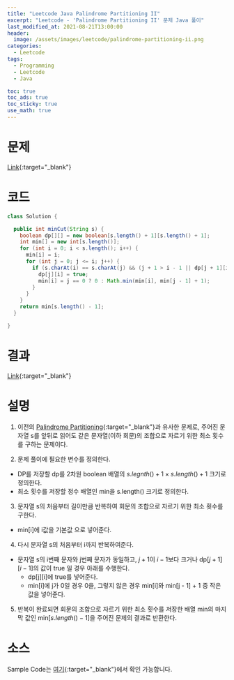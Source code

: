 ```yaml
---
title: "Leetcode Java Palindrome Partitioning II"
excerpt: "Leetcode - 'Palindrome Partitioning II' 문제 Java 풀이"
last_modified_at: 2021-08-21T13:00:00
header:
  image: /assets/images/leetcode/palindrome-partitioning-ii.png
categories:
  - Leetcode
tags:
  - Programming
  - Leetcode
  - Java

toc: true
toc_ads: true
toc_sticky: true
use_math: true
---
```

# 문제
[Link](https://leetcode.com/problems/palindrome-partitioning-ii/){:target="_blank"}

# 코드
```java
class Solution {

  public int minCut(String s) {
    boolean dp[][] = new boolean[s.length() + 1][s.length() + 1];
    int min[] = new int[s.length()];
    for (int i = 0; i < s.length(); i++) {
      min[i] = i;
      for (int j = 0; j <= i; j++) {
        if (s.charAt(i) == s.charAt(j) && (j + 1 > i - 1 || dp[j + 1][i - 1])) {
          dp[j][i] = true;
          min[i] = j == 0 ? 0 : Math.min(min[i], min[j - 1] + 1);
        }
      }
    }
    return min[s.length() - 1];
  }

}
```

# 결과
[Link](https://leetcode.com/submissions/detail/541704225/){:target="_blank"}

# 설명
1. 이전의 [Palindrome Partitioning](../palindrome-partitioning){:target="_blank"}과 유사한 문제로, 주어진 문자열 s를 앞뒤로 읽어도 같은 문자열(이하 회문)의 조합으로 자르기 위한 최소 횟수를 구하는 문제이다.

2. 문제 풀이에 필요한 변수를 정의한다.
- DP를 저장할 dp를 2차원 boolean 배열의 $s.legnth() + 1 \times s.length() + 1$ 크기로 정의한다.
- 최소 횟수를 저장할 정수 배열인 min을 s.length() 크기로 정의한다.

3. 문자열 s의 처음부터 길이만큼 반복하여 회문의 조합으로 자르기 위한 최소 횟수를 구한다.
- min[i]에 i값을 기본값 으로 넣어준다.

4. 다시 문자열 s의 처음부터 i까지 반복하여준다.
- 문자열 s의 i번째 문자와 j번째 문자가 동일하고, $j + 1$이 $i - 1$보다 크거나 dp[$j + 1$][$i - 1$]의 값이 true 일 경우 아래를 수행한다.
  - dp[j][i]에 true를 넣어준다.
  - min[i]에 j가 0일 경우 0을, 그렇지 않은 경우 min[i]와 min[j - 1] + 1 중 작은 값을 넣어준다.

5. 반복이 완료되면 회문의 조합으로 자르기 위한 최소 횟수를 저장한 배열 min의 마지막 값인 min[$s.length() - 1$]을 주어진 문제의 결과로 반환한다.

# 소스
Sample Code는 [여기](https://github.com/GracefulSoul/leetcode/blob/master/src/main/java/gracefulsoul/problems/PalindromePartitioningII.java){:target="_blank"}에서 확인 가능합니다.